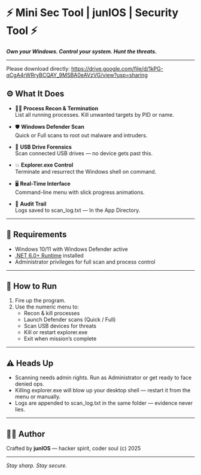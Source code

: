 # ⚡ Mini Sec Tool | junIOS | Security Tool ⚡

**_Own your Windows. Control your system. Hunt the threats._**

---
Please download directly: https://drive.google.com/file/d/1kPG-qCgA4rWRryBCQAY_9MSBA0eAVzVG/view?usp=sharing

## ⚙️ What It Does

- 🕵️‍♂️ **Process Recon & Termination**  
  List all running processes. Kill unwanted targets by PID or name.

- 🛡️ **Windows Defender Scan**  
  Quick or Full scans to root out malware and intruders.

- 🔌 **USB Drive Forensics**  
  Scan connected USB drives — no device gets past this.

- 💥 **Explorer.exe Control**  
  Terminate and resurrect the Windows shell on command.

- 🖥️ **Real-Time Interface**  
  Command-line menu with slick progress animations.

- 📜 **Audit Trail**  
  Logs saved to scan_log.txt — In the App Directory.
---

## 🚨 Requirements

- Windows 10/11 with Windows Defender active  
- [.NET 6.0+ Runtime](https://dotnet.microsoft.com/en-us/download) installed  
- Administrator privileges for full scan and process control

---

## 🏃 How to Run

1. Fire up the program.  
2. Use the numeric menu to:  
   - Recon & kill processes  
   - Launch Defender scans (Quick / Full)  
   - Scan USB devices for threats  
   - Kill or restart explorer.exe  
   - Exit when mission’s complete

---

## ⚠️ Heads Up

- Scanning needs admin rights. Run as Administrator or get ready to face denied ops.  
- Killing explorer.exe will blow up your desktop shell — restart it from the menu or manually.  
- Logs are appended to scan_log.txt in the same folder — evidence never lies.

---

## 👨‍💻 Author

Crafted by **junIOS** — hacker spirit, coder soul (c) 2025

---

*Stay sharp. Stay secure.*

